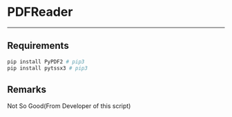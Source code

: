 # PDFReader
_________________________________________________________
## Requirements
````python
pip install PyPDF2 # pip3
pip install pytssx3 # pip3
````
## Remarks
Not So Good(From Developer of this script)
